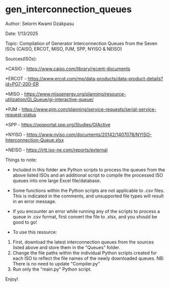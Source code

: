 # gen_interconnection_queues

Author: Selorm Kwami Dzakpasu

Date: 1/13/2025

Topic: Compilation of Generator Interconnection Queues from the Seven ISOs (CAISO, ERCOT, MISO, PJM, SPP, NYISO & NEISO)

Sources(ISOs):

*CASIO - https://www.caiso.com/library/recent-documents

*ERCOT - https://www.ercot.com/mp/data-products/data-product-details?id=PG7-200-ER

*MISO - https://www.misoenergy.org/planning/resource-utilization/GI_Queue/gi-interactive-queue/

*PJM - https://www.pjm.com/planning/service-requests/serial-service-request-status

*SPP - https://opsportal.spp.org/Studies/GIActive

*NYISO - https://www.nyiso.com/documents/20142/1407078/NYISO-Interconnection-Queue.xlsx

*NEISO - https://irtt.iso-ne.com/reports/external


Things to note:

* Included in this folder are Python scripts to process the queues from the above listed ISOs and an additional script to compile the processed ISO queues into one large Excel file/database.

* Some functions within the Python scripts are not applicable to .csv files. This is indicated in the comments, and unsupported file types will result in an error message. 

* If you encounter an error while running any of the scripts to process a queue in .csv format, first convert the file to .xlsx, and you should be good to go!

* To use this resource:
1. First, download the latest interconnection queues from the sources listed above and store them in the "Queues" folder.
2. Change the file paths within the individual Python scripts created for each ISO to reflect the file names of the newly downloaded queues. NB: There is no need to update "Compiler.py"
3. Run only the "main.py" Python script.

Enjoy!
